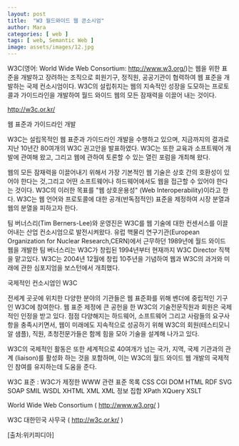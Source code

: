 ```yaml
---
layout: post
title:  "W3 월드와이드 웹 콘소시엄"
author: Mara
categories: [ web ]
tags: [ web, Semantic Web ]
image: assets/images/12.jpg
---
```


W3C(영어: World Wide Web Consortium: http://www.w3.org/)는 웹을 위한 표준을 개발하고 장려하는 조직으로 회원기구, 정직원, 공공기관이 협력하여 웹 표준을 개발하는 국제 컨소시엄이다. W3C의 설립취지는 웹의 지속적인 성장을 도모하는 프로토콜과 가이드라인을 개발하여 월드 와이드 웹의 모든 잠재력을 이끌어 내는 것이다.

http://w3c.or.kr/

웹 표준과 가이드라인 개발

W3C는 설립목적인 웹 표준과 가이드라인 개발을 수행하고 있으며, 지금까지의 결과로 지난 10년간 80여개의 W3C 권고안을 발표하였다. W3C는 또한 교육과 소프트웨어 개발에 관여해 왔고, 그리고 웹에 관하여 토론할 수 있는 열린 포럼을 개최해 왔다.

웹의 모든 잠재력을 이끌어내기 위해서 가장 기본적인 웹 기술은 상호 간의 호환성이 있어야 한다는 것,그리고 어떤 소프트웨어나 하드웨어에서도 웹을 접근할 수 있어야 한다는 것이다. W3C의 이러한 목표를 "웹 상호운용성" (Web Interoperability)이라고 한다. W3C는 웹 언어와 프로토콜에 대한 공개(반독점적인) 표준을 제정하여 시장 분열과 웹의 분열을 피하고자 한다.

팀 버너스리(Tim Berners-Lee)와 운영진은 W3C를 웹 기술에 대한 컨센서스를 이끌어내는 산업 컨소시엄으로 발전시켜왔다. 유럽 핵물리 연구기관(European Organization for Nuclear Research,CERN)에서 근무하던 1989년에 월드 와이드 웹을 개발한 팀 버너스리는 W3C가 창립된 1994년부터 현재까지 W3C Director 직책을 맡고있다. W3C는 2004년 12월에 창립 10주년을 기념하여 웹과 W3C의 과거와 미래에 관한 심포지엄을 보스턴에서 개최했다.

국제적인 컨소시엄인 W3C

전세계 곳곳에 위치한 다양한 분야의 기관들은 웹 표준화를 위해 벤더에 중립적인 기구인 W3C에 참여한다. 웹 표준 제정에 큰 공헌을 한 W3C의 기술전문직원과 회원은 국제적인 인정을 받고 있다. 점점 다양해지는 하드웨어, 소프트웨어 그리고 사람들의 요구사항을 충족시키면서, 웹이 미래에도 지속적으로 성공하기 위해 W3C의 회원(테스티모니알 샘플), 직원, 초청전문가들은 함께 힘을 모아 기술을 설계해 나가고 있다.

W3C의 국제적인 활동은 또한 세계적으로 40여개가 넘는 국가, 지역, 국제 기관과의 관계 (liaison)를 활성화 하는 것을 포함하며, 이는 W3C의 월드 와이드 웹 개발의 국제적인 참여를 유지하는데 도움을 준다.

W3C 표준 : W3C가 제정한 WWW 관련 표준 목록
CSS
CGI
DOM
HTML
RDF
SVG
SOAP
SMIL
WSDL
XHTML
XML
XML 정보 집합
XPath
XQuery
XSLT

World Wide Web Consortium ( http://www.w3.org/ )

W3C 대한민국 사무국 ( http://w3c.or.kr/ )

[출처:위키피디아]
